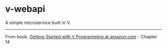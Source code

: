# v-webapi
A simple microservice built in V.

--- 

From book: [Getting Started with V Programming at amazon.com](https://www.amazon.com/gp/product/1839213434/ref=ppx_yo_dt_b_search_asin_title?ie=UTF8&psc=1) - Chapter 14
